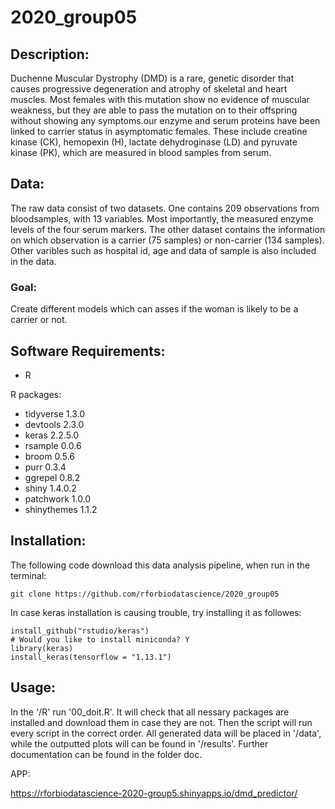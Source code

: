 # 2020_group05
## Description: 
Duchenne Muscular Dystrophy (DMD) is a rare, genetic disorder that causes progressive degeneration and atrophy of skeletal and heart muscles. Most females with this mutation show no evidence of muscular weakness, but they are able to pass the mutation on to their offspring without showing any symptoms.our enzyme and serum proteins have been linked to carrier status in asymptomatic females. These include creatine kinase (CK), hemopexin (H), lactate dehydroginase (LD) and pyruvate kinase (PK), which are measured in blood samples from serum. 

## Data:
The raw data consist of two datasets. One contains 209 observations from bloodsamples, with 13 variables. Most importantly, the measured enzyme levels of the four serum markers. The other dataset contains the information on which observation is a carrier (75 samples) or non-carrier (134 samples). 
Other varibles such as hospital id, age and data of sample is also included in the data. 

### Goal:
Create different models which can asses if the woman is likely to be a carrier or not.  

## Software Requirements:
* R 

R packages: 

* tidyverse 1.3.0
* devtools 2.3.0
* keras 2.2.5.0
* rsample 0.0.6
* broom 0.5.6
* purr 0.3.4
* ggrepel 0.8.2
* shiny 1.4.0.2
* patchwork 1.0.0
* shinythemes 1.1.2
 
## Installation:
The following code download this data analysis pipeline, when run in the terminal:

```{r}
git clone https://github.com/rforbiodatascience/2020_group05
```
In case keras installation is causing trouble, try installing it as followes:

```{r}
install_github("rstudio/keras")
# Would you like to install miniconda? Y
library(keras)
install_keras(tensorflow = "1.13.1")
```
 
## Usage:
In the '/R' run '00_doit.R'.
It will check that all nessary packages are installed and download them in case they are not. 
Then the script will run every script in the correct order. All generated data will be placed in '/data', while the outputted plots will can be found in '/results'. 
Further documentation can be found in the folder doc.


APP:

https://rforbiodatascience-2020-group5.shinyapps.io/dmd_predictor/

